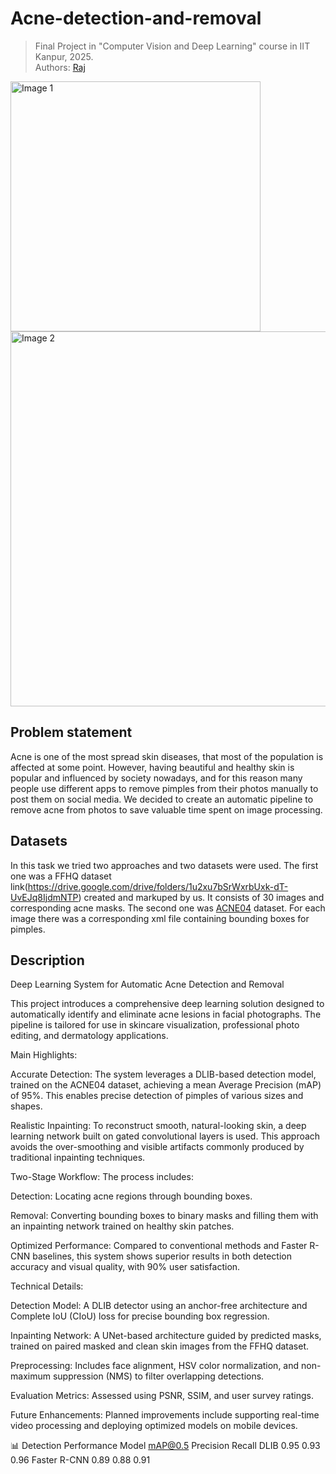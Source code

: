 # Acne-detection-and-removal

> Final Project in "Computer Vision and Deep Learning" course in IIT Kanpur, 2025.  
> Authors: [Raj](https://github.com/rahulkumarmeena29)
>

<p float="left">
  <img alt="Image 1" src="/image_1.jpg" width="400" />
  <img alt="Image 2" src="/image_2.jpg" width="600" />
</p>


## Problem statement

Acne is one of the most spread skin diseases, that most of the population is affected at some point. However, having beautiful and healthy skin is popular and influenced by society nowadays, and for this reason many people use different apps to remove pimples from their photos manually to post them on social media. We decided to create an automatic pipeline to remove acne from photos to save valuable time spent on image processing.

## Datasets

In this task we tried two approaches and two datasets were used. The first one was a FFHQ dataset link(https://drive.google.com/drive/folders/1u2xu7bSrWxrbUxk-dT-UvEJq8IjdmNTP) created and markuped by us. It consists of 30 images and corresponding acne masks. The second one was [ACNE04](https://drive.google.com/drive/folders/18yJcHXhzOv7H89t-Lda6phheAicLqMuZ) dataset. For each image there was a corresponding xml file containing bounding boxes for pimples.

## Description

Deep Learning System for Automatic Acne Detection and Removal

This project introduces a comprehensive deep learning solution designed to automatically identify and eliminate acne lesions in facial photographs. The pipeline is tailored for use in skincare visualization, professional photo editing, and dermatology applications.

Main Highlights:

Accurate Detection: The system leverages a DLIB-based detection model, trained on the ACNE04 dataset, achieving a mean Average Precision (mAP) of 95%. This enables precise detection of pimples of various sizes and shapes.

Realistic Inpainting: To reconstruct smooth, natural-looking skin, a deep learning network built on gated convolutional layers is used. This approach avoids the over-smoothing and visible artifacts commonly produced by traditional inpainting techniques.

Two-Stage Workflow: The process includes:

Detection: Locating acne regions through bounding boxes.

Removal: Converting bounding boxes to binary masks and filling them with an inpainting network trained on healthy skin patches.

Optimized Performance: Compared to conventional methods and Faster R-CNN baselines, this system shows superior results in both detection accuracy and visual quality, with 90% user satisfaction.

Technical Details:

Detection Model: A DLIB detector using an anchor-free architecture and Complete IoU (CIoU) loss for precise bounding box regression.

Inpainting Network: A UNet-based architecture guided by predicted masks, trained on paired masked and clean skin images from the FFHQ dataset.

Preprocessing: Includes face alignment, HSV color normalization, and non-maximum suppression (NMS) to filter overlapping detections.

Evaluation Metrics: Assessed using PSNR, SSIM, and user survey ratings.

Future Enhancements: Planned improvements include supporting real-time video processing and deploying optimized models on mobile devices.

📊 Detection Performance
Model	mAP@0.5	Precision	Recall
DLIB	0.95	0.93	0.96
Faster R-CNN	0.89	0.88	0.91

